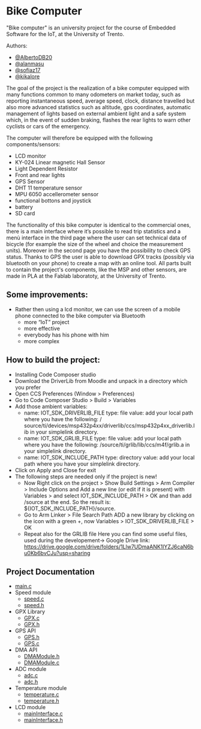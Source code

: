 # Bike Computer

"Bike computer" is an university project for the course of Embedded Software for the IoT, at the University of Trento.

Authors:
- [@AlbertoDB20](https://github.com/AlbertoDB20)
- [@alanmasu](https://github.com/alanmasu)
- [@sofiaz17](https://github.com/Sofiaz17)
- [@kikalore](https://github.com/kikalore)

The goal of the project is the realization of a bike computer equipped with many functions common to many odometers on market today, such as reporting instantaneous speed, average speed, clock, distance travelled but also more advanced statistics such as altitude, gps coordinates, automatic management of lights based on external ambient light and a safe system which, in the event of sudden braking, flashes the rear lights to warn other cyclists or cars of the emergency.

The computer will therefore be equipped with the following components/sensors:
- LCD monitor
- KY-024 Linear magnetic Hall Sensor
- Light Dependent Resistor
- Front and rear lights
- GPS Sensor
- DHT 11 temperature sensor
- MPU 6050 accellerometer sensor
- functional bottons and joystick
- battery
- SD card

The functionality of this bike computer is identical to the commercial ones, there is a main interface where it’s possible to read trip statistics and a menù interface in the third page where the user can set technical data of bicycle (for example the size of the wheel and choice the measurement units). Moreover in the second page you have the possibility to check GPS status.
Thanks to GPS the user is able to download GPX tracks (possibly via bluetooth on your phone) to create a map with an online tool.
All parts built to contain the project's components, like the MSP and other sensors, are made in PLA at the Fablab laboratoty, at the University of Trento.

## Some improvements:
- Rather then using a lcd monitor, we can use the screen of a mobile phone connected to the bike computer via Bluetooth
	+ more “IoT” project
	+ more effective
	+ everybody has his phone with him
	- more complex

## How to build the project:
  - Installing Code Composer studio
  - Download the DriverLib from Moodle and unpack in a directory which you prefer
  - Open CCS Preferences (Window > Preferences)
  - Go to Code Composer Studio > Build > Variables
  - Add those ambient variables:
      - name: IOT_SDK_DRIVERLIB_FILE    type: file    value: add your local path where you have the
        following: / source/ti/devices/msp432p4xx/driverlib/ccs/msp432p4xx_driverlib.lib in your simplelink directory.
      - name: IOT_SDK_GRLIB_FILE    type: file    value: add your local path where you have the following: 
        /source/ti/grlib/lib/ccs/m4f/grlib.a in your simplelink directory.
      - name: IOT_SDK_INCLUDE_PATH  type: directory   value: add your local path where you have your simplelink
        directory.
  - Click on Apply and Close for exit
  - The following steps are needed only if the project is new! 
      - Now Right click on the project > Show Build Settings > Arm Compiler > Include Options  and Add a new
        line (or edit if it is present) with Variables > and select IOT_SDK_INCLUDE_PATH > OK and than add /source at the end. So the result is: ${IOT_SDK_INCLUDE_PATH}/source.
      - Go to Arm Linker > File Search Path  ADD a new library by clicking on the icon with a green +, now
        Variables > IOT_SDK_DRIVERLIB_FILE > OK
      - Repeat also for the GRLIB file
Here you can find some useful files, used during the developement-> Google Drive link:
https://drive.google.com/drive/folders/1Llw7UDmaANK1lYZJ6caN6bu0Kb6bvCJu?usp=sharing

## Project Documentation

- [main.c](#main.c)
- Speed module
	- [speed.c](#speed.c)
	- [speed.h](#speed.h)
- GPX Library
  - [GPX.c](#gpx.c)
  - [GPX.h](#gpx.h)
- GPS API
  - [GPS.h](#GPS.h)
  - [GPS.c](#GPS.c)
- DMA API
  - [DMAModule.h](#DMAModule.h)
  - [DMAModule.c](#DMAModule.c)
- ADC module
  - [adc.c](#adc.c)
  - [adc.h](#adc.h)
- Temperature module
  - [temperature.c](#temperature.c)
  - [temperature.h](#temperature.h)
- LCD module
  - [mainInterface.c](#mainInterface.c)
  - [mainInterface.h](#mainInterface.h)

